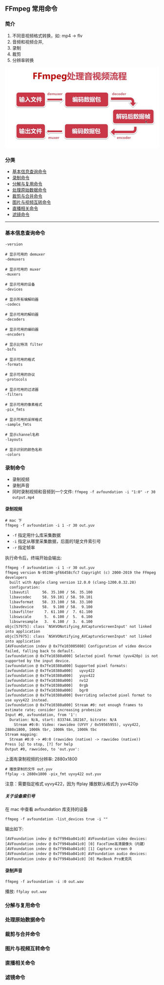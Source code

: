 ## FFmpeg 常用命令

### 简介

1. 不同音视频格式转换，如: mp4 -> flv
2. 音频和视频合并,
3. 录制
4. 裁剪
5. 分辨率转换

![处理流程](../imgs/av_process.png)

### 分类

- [基本信息查询命令](#基本信息查询命令)
- [录制命令](#录制命令)
- [分解与复用命令](#分解与复用命令)
- [处理原始数据命令](#处理原始数据命令)
- [裁剪与合并命令](#裁剪与合并命令)
- [图片与视频互转命令](#图片与视频互转命令)
- [直播相关命令](#直播相关命令)
- [滤镜命令](#滤镜命令)

---


### 基本信息查询命令

```shell
-version

# 显示可用的 demuxer
-demuxers

# 显示可用的 muxer
-muxers

# 显示可用的设备
-devices

# 显示所有编解码器
-codecs

# 显示可用的解码器
-decoders

# 显示可用的编码器
-encoders

# 显示比特流 filter
-bsfs

# 显示可用的格式
-formats

# 显示可用的协议
-protocols

# 显示可用的过滤器
-filters

# 显示可用的像素格式
-pix_fmts

# 显示可用的采样格式
-sample_fmts

# 显示channel名称
-layouts

# 显示识别的颜色名称
-colors

```

### 录制命令

- 录制视频
- 录制声音
- 同时录制视频和音频到一个文件: ``ffmpeg -f avfoundation -i "1:0" -r 30 output.mp4``

#### 录制视频

```shell
# mac 下
ffmpeg -f avfoundation -i 1 -r 30 out.yuv
```
- `-f` 指定用什么库采集数据
- `-i` 指定从哪里采集数据，后面的1是文件索引号
- `-r` 指定帧率

执行命令后，终端开始会输出:
```shell
ffmpeg -f avfoundation -i 1 -r 30 out.yuv
ffmpeg version N-95190-gf66458cfc7 Copyright (c) 2000-2019 the FFmpeg developers
  built with Apple clang version 12.0.0 (clang-1200.0.32.28)
  configuration:
  libavutil      56. 35.100 / 56. 35.100
  libavcodec     58. 59.101 / 58. 59.101
  libavformat    58. 33.100 / 58. 33.100
  libavdevice    58.  9.100 / 58.  9.100
  libavfilter     7. 61.100 /  7. 61.100
  libswscale      5.  6.100 /  5.  6.100
  libswresample   3.  6.100 /  3.  6.100
objc[57975]: class `NSKVONotifying_AVCaptureScreenInput' not linked into application
objc[57975]: class `NSKVONotifying_AVCaptureScreenInput' not linked into application
[AVFoundation indev @ 0x7fe103005080] Configuration of video device failed, falling back to default.
[avfoundation @ 0x7fe10380a000] Selected pixel format (yuv420p) is not supported by the input device.
[avfoundation @ 0x7fe10380a000] Supported pixel formats:
[avfoundation @ 0x7fe10380a000]   uyvy422
[avfoundation @ 0x7fe10380a000]   yuyv422
[avfoundation @ 0x7fe10380a000]   nv12
[avfoundation @ 0x7fe10380a000]   0rgb
[avfoundation @ 0x7fe10380a000]   bgr0
[avfoundation @ 0x7fe10380a000] Overriding selected pixel format to use uyvy422 instead.
[avfoundation @ 0x7fe10380a000] Stream #0: not enough frames to estimate rate; consider increasing probesize
Input #0, avfoundation, from '1':
  Duration: N/A, start: 833744.102167, bitrate: N/A
    Stream #0:0: Video: rawvideo (UYVY / 0x59565955), uyvy422, 2880x1800, 1000k tbr, 1000k tbn, 1000k tbc
Stream mapping:
  Stream #0:0 -> #0:0 (rawvideo (native) -> rawvideo (native))
Press [q] to stop, [?] for help
Output #0, rawvideo, to 'out.yuv':
```

上面有录制视频的分辨率: 2880x1800

```shell
# 播放录制的文件 out.yuv
ffplay -s 2880x1800 -pix_fmt uyvy422 out.yuv
```
注意：需要指定格式 uyvy422，因为 ffplay 播放默认格式为 yuv420p

##### 关于设备索引号
在 mac 中查看 avfoundation 库支持的设备

```shell
ffmpeg -f avfoundation -list_devices true -i ""
```

输出如下:
```shell
[AVFoundation indev @ 0x7f994ba041c0] AVFoundation video devices:
[AVFoundation indev @ 0x7f994ba041c0] [0] FaceTime高清摄像头（内建）
[AVFoundation indev @ 0x7f994ba041c0] [1] Capture screen 0
[AVFoundation indev @ 0x7f994ba041c0] AVFoundation audio devices:
[AVFoundation indev @ 0x7f994ba041c0] [0] MacBook Pro麦克风
```

#### 录制声音
```shell
ffmpeg -f avfoundation -i :0 out.wav
```

播放:
``ffplay out.wav``

### 分解与复用命令

### 处理原始数据命令

### 裁剪与合并命令

### 图片与视频互转命令

### 直播相关命令

### 滤镜命令
